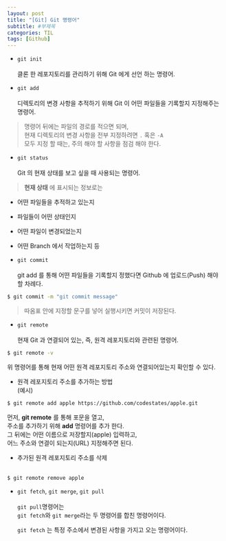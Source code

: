 ```yaml
---
layout: post
title: "[Git] Git 명령어"
subtitle: #부제목
categories: TIL
tags: [Github]
---
```


- `git init`<br><br>
클론 한 레포지토리를 관리하기 위해 Git 에게 선언 하는 명령어.

- `git add`<br><br>
디렉토리의 변경 사항을 추적하기 위해 Git 이 어떤 파일들을 기록할지 지정해주는 명령어.

> 명령어 뒤에는 파일의 경로를 적으면 되며,<br>
현재 디렉토리의 변경 사항을 전부 지정하려면  `.`  혹은 `-A `<br>
모두 지정 할 때는, 주의 해야 할 사항을 점검 해야 한다.

- `git status`<br><br>
Git 의 현재 상태를 보고 싶을 때 사용되는 명령어.

> **현재 상태** 에 표시되는 정보로는<br>
- 어떤 파일들을 추적하고 있는지
- 파일들이 어떤 상태인지
- 어떤 파일이 변경되었는지
- 어떤 Branch 에서 작업하는지 등

- `git commit`<br><br>
 git add 를 통해 어떤 파일들을 기록할지 정했다면 Github 에 업로드(Push) 해야 할 차례다.

 ```bash
 $ git commit -m "git commit message"
 ```
 > 따옴표 안에 지정할 문구를 넣어 실행시키면 커밋이 저장된다.

 - `git remote`<br><br>
 현재 Git 과 연결되어 있는, 즉, 원격 레포지토리와 관련된 명령어.

 ```bash
 $ git remote -v
 ```
 위 명령어를 통해 현재 어떤 원격 레포지토리 주소와 연결되어있는지 확인할 수 있다.

- 원격 레포지토리 주소를 추가하는 방법<br>
(예시)<br>
```bash
$ git remote add apple https://github.com/codestates/apple.git
```

먼저, **git remote** 를 통해 포문을 열고,<br>
주소를 추가하기 위해 **add** 명령어를 추가 한다.<br>
그 뒤에는 어떤 이름으로 저장할지(apple) 입력하고,<Br>
어느 주소와 연결이 되는지(URL) 지정해주면 된다.

- 추가된 원격 레포지토리 주소를 삭제<br><br>
```bash
$ git remote remove apple
```

- `git fetch`, `git merge`, `git pull`<br><br>
`git pull`명령어는<br>
`git fetch`와 `git merge`라는 두 명령어를 합친 명령어이다.

    `git fetch` 는 특정 주소에서 변경된 사항을 가지고 오는 명령어이다.
